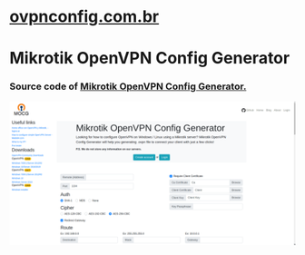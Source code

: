 # [ovpnconfig.com.br](https://ovpnconfig.com.br)
# Mikrotik OpenVPN Config Generator

### Source code of [Mikrotik OpenVPN Config Generator.](https://ovpnconfig.com.br)

![Image of Mikrotik OpenVPN Config Generator](images/github-read-me.png)
